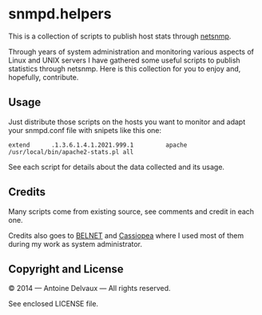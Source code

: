 snmpd.helpers
=============

This is a collection of scripts to publish host stats through [netsnmp][1].

Through years of system administration and monitoring various aspects of Linux and UNIX servers I have gathered some useful scripts to publish statistics through netsnmp.  Here is this collection for you to enjoy and, hopefully, contribute.

Usage
-----

Just distribute those scripts on the hosts you want to monitor and adapt your snmpd.conf file with snipets like this one:

    extend      .1.3.6.1.4.1.2021.999.1         apache          /usr/local/bin/apache2-stats.pl all

See each script for details about the data collected and its usage.

Credits
-------

Many scripts come from existing source, see comments and credit in each one.

Credits also goes to [BELNET][2] and [Cassiopea][3] where I used most of them during my work as system administrator.

Copyright and License
---------------------

© 2014 — Antoine Delvaux — All rights reserved.

See enclosed LICENSE file.

[1]: http://net-snmp.sourceforge.net
[2]: http://www.belnet.be
[3]: http://www.cassiopea.org
